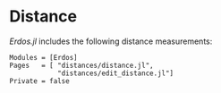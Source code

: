 # Distance
*Erdos.jl* includes the following distance measurements:

```@autodocs
Modules = [Erdos]
Pages   = [ "distances/distance.jl",
            "distances/edit_distance.jl"]
Private = false
```
